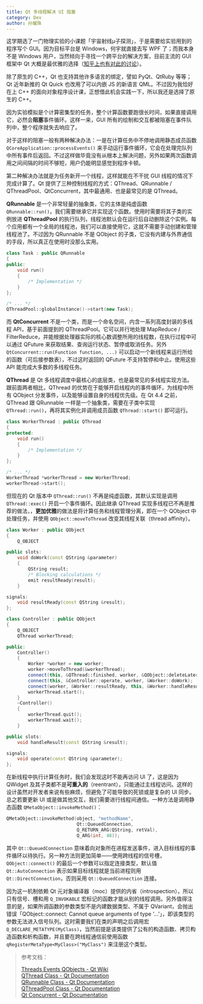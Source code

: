 ```yaml
---
title: Qt 多线程解决 UI 阻塞
category: Dev
author: 孙耀珠
---
```


这学期选了一门物理实验的小课题「宇宙射线μ子探测」，于是需要给实验用到的程序写个 GUI。因为目标平台是 Windows，何宇就直接去写 WPF 了；而我本身不是 Windows 用户，当然倾向于寻找一个跨平台的解决方案，目前主流的 GUI 框架中 Qt 大概是最优雅的选择（[知乎上也有对此的讨论](http://www.zhihu.com/question/23480014)）。

除了原生的 C++，Qt 也支持其他许多语言的绑定，譬如 PyQt、QtRuby 等等；Qt 近年新推的 Qt Quick 也改用了可以内嵌 JS 的新语言 QML。不过因为我恰好在上 C++ 的面向对象程序设计课，正想借此机会实践一下，所以我还是选择了原生的 C++。

因为实验模拟是个计算密集型的任务，整个计算函数要跑很长时间，如果直接调用它，必然会**阻塞**事件循环。这样一来，GUI 所有的绘制和交互都被阻塞在事件队列中，整个程序就失去响应了。

对于这样的阻塞一般有两种解决办法：一是在计算任务中不停地调用静态成员函数 `QCoreApplication::processEvents()` 来手动运行事件循环，它会在处理完队列中所有事件后返回。不过这样做毕竟没有从根本上解决问题，另外如果两次函数调用之间间隔的时间不够短，用户仍能明显感觉到程序卡顿。

第二种解决办法就是为任务新开一个线程，这样就能在不干扰 GUI 线程的情况下完成计算了。Qt 提供了三种控制线程的方式：QThread、QRunnable / QThreadPool、QtConcurrent，其中最通用、也是最常见的是 QThread。

<!--more-->

**QRunnable** 是一个非常轻量的抽象类，它的主体是纯虚函数 `QRunnable::run()`，我们需要继承它并实现这个函数。使用时需要将其子类的实例放进 **QThreadPool** 的执行队列，线程池默认会在运行后自动删除这个实例。每个应用都有一个全局的线程池，我们可以直接使用它，这就不需要手动创建和管理线程池了。不过因为 QRunnable 不是 QObject 的子类，它没有内建与外界通信的手段，所以真正在使用时没那么实用。

```cpp
class Task : public QRunnable
{
public:
    void run()
    {
        /* Implementation */
    }
};

/* ... */
QThreadPool::globalInstance()->start(new Task);
```

而 **QtConcurrent** 不是一个类，而是一个命名空间，内含一系列高度封装的多线程 API，基于前面提到的 QThreadPool。它可以并行地处理 MapReduce / FilterReduce，并能根据处理器实际的核心数调整所用的线程数，在执行过程中可以通过 QFuture 来获取结果、查询运行状态、暂停或取消任务。另外 `QtConcurrent::run(Function function, ...)` 可以启动一个新线程来运行所给的函数（可后接参数表），不过这时返回的 QFuture 不支持暂停和中止。使用这些 API 能完成大多数的多线程任务。

**QThread** 是 Qt 多线程调度中最核心的底层类，也是最常见的多线程实现方法。跟前面两者相比，QThread 的优势在于能够开启线程内的事件循环，为线程中所有 QObject 分发事件，以及能够设置自身的线程优先级。在 Qt 4.4 之前，QThread 跟 QRunnable 一样是一个抽象类，需要在子类中实现 `QThread::run()`，再将其实例化并调用成员函数 `QThread::start()` 即可运行。

```cpp
class WorkerThread : public QThread
{
protected:
    void run()
    {
        /* Implementation */
    }
};

/* ... */
WorkerThread *workerThread = new WorkerThread;
workerThread->start();
```

但现在的 Qt 版本中 `QThread::run()` 不再是纯虚函数，其默认实现是调用 `QThread::exec()` 开启一个事件循环。因此继承 QThread 实现多线程已不再是推荐的做法，，**更加优雅**的做法是将计算任务和线程管理分离，即在一个 QObject 中处理任务，并使用 `QObject::moveToThread` 改变其线程关联（thread affinity）。

```cpp
class Worker : public QObject
{
    Q_OBJECT

public slots:
    void doWork(const QString &parameter)
    {
        QString result;
        /* Blocking calculations */
        emit resultReady(result);
    }

signals:
    void resultReady(const QString &result);
};
```

```cpp
class Controller : public QObject
{
    Q_OBJECT
    QThread workerThread;

public:
    Controller()
    {
        Worker *worker = new worker;
        worker->moveToThread(&workerThread);
        connect(this, &QThread::finished, worker, &QObject::deleteLater);
        connect(this, &Controller::operate, worker, &Worker::doWork);
        connect(worker, &Worker::resultReady, this, &Worker::handleResult);
        workerThread.start();
    }
    ~Controller()
    {
        workerThread.quit();
        workerThread.wait();
    }

public slots:
    void handleResult(const QString &result);

signals:
    void operate(const QString &parameter);
};
```

在新线程中执行计算任务时，我们会发现这时不能再访问 UI 了，这是因为 QWidget 及其子类都不是**可重入的**（reentrant），只能通过主线程访问。这样的设计虽然对开发者来说有些麻烦，但避免了可能导致的死锁或是复杂的 UI 同步。总之若要更新 UI 或是做其他交互，我们需要进行线程间通信。一种方法是调用静态函数 `QMetaObject::invokeMethod()`：

```cpp
QMetaObject::invokeMethod(object, "methodName",
                          Qt::QueuedConnection,
                          Q_RETURN_ARG(QString, retVal),
                          Q_ARG(int, 48));
```

其中 `Qt::QueuedConnection` 意味着向对象所在进程发送事件，进入目标线程的事件循环以待执行。另一种方法则更加简单——使用跨线程的信号槽，`QObject::connect()` 的最后一个参数可以指定连接类型，默认值 `Qt::AutoConnection` 表示如果目标线程就是当前进程则用 `Qt::DirectConnection`，否则采用 `Qt::QueuedConnection` 连接。

因为这一机制依赖 Qt 元对象编译器（moc）提供的内省（introspection），所以只有信号、槽和用 `Q_INVOKABLE` 宏标记的函数才能从别的线程调用。另外值得注意的是，如果所调函数的参数类型不是内建数据类型、不属于 QVariant，会抛出错误「QObject::connect: Cannot queue arguments of type '...'」，即该类型的参数无法进入信号队列。这时需要我们在类的声明之后调用宏 `Q_DECLARE_METATYPE(MyClass)`，当然前提是该类提供了公有的构造函数、拷贝构造函数和析构函数，并且要在跨线程通信前使用函数 `qRegisterMetaType<MyClass>("MyClass")` 来注册这个类型。

> 参考文档：
> 
> [Threads Events QObjects - Qt Wiki](http://wiki.qt.io/Threads_Events_QObjects)  
> [QThread Class - Qt Documentation](http://doc.qt.io/qt-5/qthread.html)  
> [QRunnable Class - Qt Documentation](http://doc.qt.io/qt-5/qrunnable.html)  
> [QThreadPool Class - Qt Documentation](http://doc.qt.io/qt-5/qthreadpool.html)  
> [Qt Concurrent - Qt Documentation](http://doc.qt.io/qt-5/qtconcurrent-index.html)
